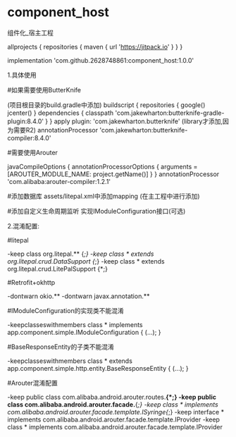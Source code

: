 # component_host
组件化_宿主工程

allprojects {
		repositories {
			maven { url 'https://jitpack.io' }
		}
	}
  
  implementation 'com.github.2628748861:component_host:1.0.0'

1.具体使用

#如果需要使用ButterKnife

(项目根目录的build.gradle中添加)
buildscript {
    repositories {
        google()
        jcenter()
    }
    dependencies {
        classpath 'com.jakewharton:butterknife-gradle-plugin:8.4.0'
    }
}
apply plugin: 'com.jakewharton.butterknife' (library才添加,因为需要R2)
annotationProcessor 'com.jakewharton:butterknife-compiler:8.4.0'

#需要使用Arouter

javaCompileOptions {
            annotationProcessorOptions {
                arguments = [AROUTER_MODULE_NAME: project.getName()]
            }
        }
annotationProcessor 'com.alibaba:arouter-compiler:1.2.1'

#添加数据库
assets/litepal.xml中添加mapping  <mapping class="com.cample.app.Album" />(在主工程中进行添加)

#添加自定义生命周期监听
实现IModuleConfiguration接口(可选)


2.混淆配置:

#litepal

-keep class org.litepal.** {*;}
-keep class * extends org.litepal.crud.DataSupport {*;}
-keep class * extends org.litepal.crud.LitePalSupport {*;}

#Retrofit+okhttp

-dontwarn okio.**
-dontwarn javax.annotation.**

#IModuleConfiguration的实现类不能混淆

-keepclasseswithmembers class * implements app.component.simple.IModuleConfiguration {
<init>(...); }

#BaseResponseEntity的子类不能混淆

-keepclasseswithmembers class * extends app.component.simple.http.entity.BaseResponseEntity { (...); }

#Arouter混淆配置

-keep public class com.alibaba.android.arouter.routes.**{*;}
-keep public class com.alibaba.android.arouter.facade.**{*;}
-keep class * implements com.alibaba.android.arouter.facade.template.ISyringe{*;}
-keep interface * implements com.alibaba.android.arouter.facade.template.IProvider
-keep class * implements com.alibaba.android.arouter.facade.template.IProvider

